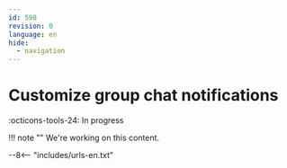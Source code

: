 ```yaml
---
id: 598
revision: 0
language: en
hide:
  - navigation
---
```


# Customize group chat notifications

 :octicons-tools-24: In progress

!!! note ""
     We're working on this content.

--8<-- "includes/urls-en.txt"
